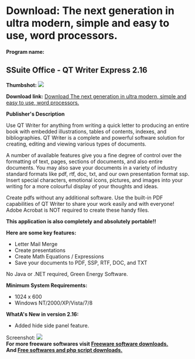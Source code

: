 # Download: The next generation in ultra modern, simple and easy to use, word processors.

**Program name:**

## SSuite Office - QT Writer Express 2.16

  
**Thumbshot:** ![](http://www.freewarefiles.com/screenshot/ssuite_qtwrtr26_md.jpg)   
  
**Download link:** [Download The next generation in ultra modern, simple and easy to use, word processors.](http://freesoftwares.boysofts.com/SSuite-Office-QT-Writer-Express_program_65728.html)  
  


**Publisher's Description**  
  


Use QT Writer for anything from writing a quick letter to producing an entire book with embedded illustrations, tables of contents, indexes, and bibliographies. QT Writer is a complete and powerful software solution for creating, editing and viewing various types of documents. 

A number of available features give you a fine degree of control over the formatting of text, pages, sections of documents, and also entire documents. You may also save your documents in a variety of industry standard formats like pdf, rtf, doc, txt, and our own presentation format ssp. Insert special characters, emotional icons, pictures, and images into your writing for a more colourful display of your thoughts and ideas.

Create pdfs without any additional software. Use the built-in PDF capabilities of QT Writer to share your work easily and with everyone! Adobe Acrobat is NOT required to create these handy files.

**This application is also completely and absolutely portable!!**

**Here are some key features:**

  * Letter Mail Merge 
  * Create presentations 
  * Create Math Equations / Expressions 
  * Save your documents to PDF, SSP, RTF, DOC, and TXT 

No Java or .NET required, Green Energy Software.

**Minimum System Requirements:**

  * 1024 x 600 
  * Windows NT/2000/XP/Vista/7/8 

**WhatA's New in version 2.16:**

  * Added hide side panel feature. 

  
  
Screenshot: ![](http://www.freewarefiles.com/screenshot/ssuite_qtwrtr26.jpg)   
**For more freeware softwares visit [Freeware software downloads.](http://freesoftwares.boysofts.com/)**   
**And [Free softwares and php script downloads.](http://www.boysofts.com/)**
